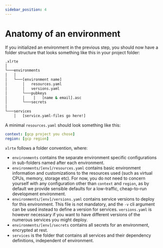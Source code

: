 ```yaml
---
sidebar_position: 4
---
```


# Anatomy of an environment

If you initialized an environment in the previous step, you should now have a folder structure that looks something like this in your project folder: 

```bash
.xlrte
│
└───environments
│   │
│   └───[environment name]
│       │   resources.yaml
│       │   versions.yaml
│       └───pubkeys
│       │    │   [name & email].asc
│       └───secrets
│   
└───services
    │   [service.yaml-files go here!]

```

A minimal `resources.yaml` should look something like this:

```yaml
context: [gcp project you chose]
region: [gcp region]
```

`xlrte` follows a folder convention, where:

* `environments` contains the separate environment specific configurations in sub-folders named after each environment.
* `environments/[env]/resources.yaml` contains basic environment information and customizations to the resources used (such as virtual CPUs, memory, storage etc). For now, you do not need to concern yourself with any configuration other than `context` and `region`, as by default we provide sensible defaults for a low-traffic, cheap-to-run development environment.
* `environments/[env]/versions.yaml` contains service versions to deploy for this environment. This file is not mandatory, and the `-v` cli argument can be used instead to define a version for services. `versions.yaml` is however necessary if you want to have different versions of the numerous services you might deploy.
* `environments/[env]/secrets` contains all secrets for an environment, encrypted at rest.
* `services` is the folder that contains all services and their dependency definitions, independent of environment.
